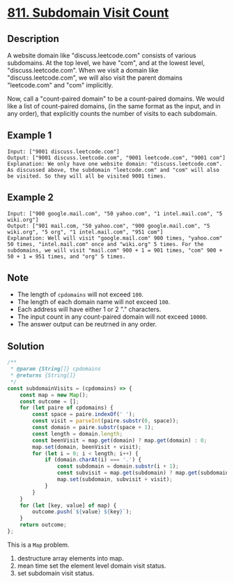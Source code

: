 # [811. Subdomain Visit Count](https://leetcode.com/problems/subdomain-visit-count/description/)

## Description
A website domain like "discuss.leetcode.com" consists of various subdomains. At the top level, we have "com", and at the lowest level, "discuss.leetcode.com". When we visit a domain like "discuss.leetcode.com", we will also visit the parent domains "leetcode.com" and "com" implicitly.  

Now, call a "count-paired domain" to be a count-paired domains. We would like a list of count-paired domains, (in the same format as the input, and in any order), that explicitly counts the number of visits to each subdomain.  

## Example 1
```
Input: ["9001 discuss.leetcode.com"]
Output: ["9001 discuss.leetcode.com", "9001 leetcode.com", "9001 com"]
Explanation: We only have one website domain: "discuss.leetcode.com". As discussed above, the subdomain "leetcode.com" and "com" will also be visited. So they will all be visited 9001 times.
```

## Example 2
```
Input: ["900 google.mail.com", "50 yahoo.com", "1 intel.mail.com", "5 wiki.org"]
Output: ["901 mail.com, "50 yahoo.com", "900 google.mail.com", "5 wiki.org", "5 org", "1 intel.mail.com", "951 com"]
Explanation: Well will visit "google.mail.com" 900 times, "yahoo.com" 50 times, "intel.mail.com" once and "wiki.org" 5 times. For the subdomains, we will visit "mail.com" 900 + 1 = 901 times, "com" 900 + 50 + 1 = 951 times, and "org" 5 times.
```

## Note
- The length of `cpdomains` will not exceed `100`.
- The length of each domain name will not exceed `100`.
- Each address will have either 1 or 2 "." characters.
- The input count in any count-paired domain will not exceed `10000`.
- The answer output can be reutrned in any order.

## Solution
```javascript
/**
 * @param {String[]} cpdomains
 * @returns {String[]}
 */
const subdomainVisits = (cpdomains) => {
	const map = new Map();
	const outcome = [];
	for (let paire of cpdomains) {
		const space = paire.indexOf(' ');
		const visit = parseInt(paire.substr(0, space));
		const domain = paire.substr(space + 1);
		const length = domain.length;
		const beenVisit = map.get(domain) ? map.get(domain) : 0;
		map.set(domain, beenVisit + visit);
		for (let i = 0; i < length; i++) {
			if (domain.charAt(i) === '.') {
				const subdomain = domain.substr(i + 1);
				const subvisit = map.get(subdomain) ? map.get(subdomain) : 0;
				map.set(subdomain, subvisit + visit);
			}
		}
	}
	for (let [key, value] of map) {
		outcome.push(`${value} ${key}`);
	}
	return outcome;
};
```
This is a `Map` problem.
1. destructure array elements into map.
2. mean time set the element level domain visit status.
3. set subdomain visit status.